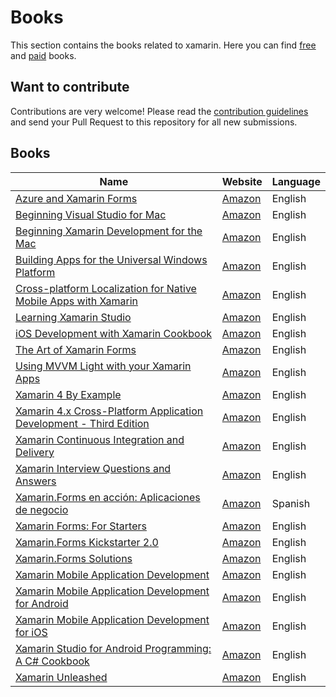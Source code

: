 # Books

This section contains the books related to xamarin. Here you can find [free](free.md) and [paid](paid.md) books.

## Want to contribute

Contributions are very welcome! Please read the [contribution guidelines](contributing-guidelines.md) and send your Pull Request to this repository for all new submissions.

## Books

Name | Website | Language
------------ | ------- | -------
[Azure and Xamarin Forms](book-profiles/Azure-and-Xamarin.Forms.md) | [Amazon](https://www.amazon.com/Azure-Xamarin-Forms-Platform-Development/dp/1484235606/) | English
[Beginning Visual Studio for Mac](book-profiles/Azure-and-Xamarin.Forms.md) | [Amazon](https://www.amazon.com/Beginning-Visual-Studio-Mac-Cross-Platform/dp/1484230329/) | English
[Beginning Xamarin Development for the Mac](book-profiles/Beginning-Xamarin-Development-for-the-Mac.md) | [Amazon](https://www.amazon.com/Beginning-Xamarin-Development-Mac-Xamarin-iOS/dp/1484231317/) | English
[Building Apps for the Universal Windows Platform](book-profiles/Building-Apps-Universal-Windows-Platform.md) | [Amazon](https://www.amazon.com/Building-Apps-Universal-Windows-Platform-dp-1484226283/dp/1484226283/) | English
[Cross-platform Localization for Native Mobile Apps with Xamarin](book-profiles/Cross-platform-Localization-Native-Mobile-Apps-Xamarin.md) | [Amazon](https://www.amazon.com/Cross-platform-Localization-Native-Mobile-Xamarin-dp-1484224655/dp/1484224655/) | English
[Learning Xamarin Studio](book-profiles/Learning-Xamarin-Studio.md) | [Amazon](https://www.amazon.com/Learning-Xamarin-Studio-William-Smith-dp-1783550813/dp/1783550813/) | English
[iOS Development with Xamarin Cookbook](book-profiles/iOS-Development-with-Xamarin-Cookbook.md) | [Amazon](https://www.amazon.com/iOS-Development-Xamarin-Cookbook-Strategies-ebook-dp-B00KJX443C/dp/B00KJX443C/) | English
[The Art of Xamarin Forms](book-profiles/The-Art-of-Xamarin.Forms.md) | [Amazon](https://www.amazon.com/Art-Xamarin-Forms-Alex-Davidson/dp/1540658201/) | English
[Using MVVM Light with your Xamarin Apps](book-profiles/Using-MVVM-Light-with-your-Xamarin-Apps.md) | [Amazon](https://www.amazon.com/Using-MVVM-Light-your-Xamarin-dp-1484224744/dp/1484224744/) | English
[Xamarin 4 By Example](book-profiles/Xamarin-4-By-Example.md) | [Amazon](https://www.amazon.com/Xamarin-4-Example-Matteo-Bortolu-ebook/dp/B01I3OT0SW/) | English
[Xamarin 4.x Cross-Platform Application Development - Third Edition](book-profiles/Xamarin-4.x-Cross-Platform-Application-Development.md) | [Amazon](https://www.amazon.com/Xamarin-4-x-Cross-Platform-Application-Development/dp/1786465418/) | English
[Xamarin Continuous Integration and Delivery](book-profiles/Xamarin-Continuous-Integration-and-Delivery.md) | [Amazon](https://www.amazon.com/Xamarin-Continuous-Integration-Delivery-HockeyApp/dp/1484227158/) | English
[Xamarin Interview Questions and Answers](book-profiles/Xamarin-Interview-Questions-and-Answers.md) | [Amazon](https://www.amazon.com/Xamarin-Interview-Questions-Answers/dp/1522044248/) | English
[Xamarin.Forms en acción: Aplicaciones de negocio](book-profiles/Xamarin.Forms-en-acción.md) | [Amazon](https://www.amazon.com/XAMARIN-FORMS-EN-ACCION-APLICACIONES-NEGOCIO/dp/8494465090/) | Spanish
[Xamarin Forms: For Starters](book-profiles/Xamarin.Forms-For-Starters.md) | [Amazon](https://www.amazon.com/Xamarin-Forms-Starters-Anglea-Tanner/dp/1540604144/) | English
[Xamarin.Forms Kickstarter 2.0](book-profiles/Xamarin.Forms-Kickstarter-2.0.md) | [Amazon](https://www.amazon.com/Xamarin-Forms-Kickstarter-2-0-Compilable-Cross-platform/dp/1523254629/) | English
[Xamarin.Forms Solutions](book-profiles/Xamarin.Forms-Solutions.md) | [Amazon](https://www.amazon.com/Xamarin-Forms-Solutions-Gerald-Versluis/dp/1484241339/) | English
[Xamarin Mobile Application Development](book-profiles/Xamarin%20Mobile%20Application%20Development.md) | [Amazon](https://www.amazon.com/Xamarin-Mobile-Application-Development-Cross-Platform/dp/1484202155/) | English
[Xamarin Mobile Application Development for Android](book-profiles/Xamarin-Mobile-Application-Development-Android.md) | [Amazon](https://www.amazon.com/Xamarin-Mobile-Application-Development-Android/dp/1783559160/) | English
[Xamarin Mobile Application Development for iOS](book-profiles/Xamarin-Mobile-Application-Development-iOS.md) | [Amazon](https://www.amazon.com/Xamarin-Mobile-Application-Development-iOS-dp-1783559187/dp/1783559187/) | English
[Xamarin Studio for Android Programming: A C# Cookbook](book-profiles/Xamarin-Studio-Android-Programming.md) | [Amazon](https://www.amazon.com/Xamarin-Studio-Android-Programming-Cookbook-dp-1849691401/dp/1849691401/) | English
[Xamarin Unleashed](book-profiles/Xamarin-Unleashed.md) | [Amazon](https://www.amazon.es/Xamarin-Unleashed-Alec-Tucker/dp/0672337509) | English
